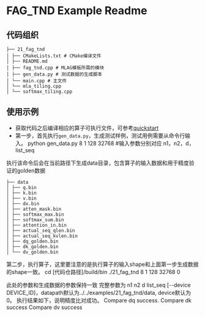 # FAG_TND Example Readme
## 代码组织
```
├── 21_fag_tnd
│ ├── CMakeLists.txt # CMake编译文件
│ ├── README.md
│ ├── fag_tnd.cpp # MLAG模板所需的模块
│ ├── gen_data.py # 测试数据的生成脚本
│ └── main.cpp # 主文件
│ └── mla_tiling.cpp
│ └── softmax_tiling.cpp
```

## 使用示例
- 获取代码之后编译相应的算子可执行文件，可参考[quickstart](../../docs/quickstart.md#算子编译)
- 第一步，首先执行`gen_data.py`，生成测试样例，测试用例需要从命令行输入。
python gen_data.py 8 1 128 32768
#输入参数分别对应 n1，n2，d，list_seq

执行该命令后会在当前路径下生成data目录，包含算子的输入数据和用于精度验证的golden数据
```
├── data
│ ├── q.bin
│ ├── k.bin
│ ├── v.bin
│ ├── dx.bin
│ ├── atten_mask.bin
│ ├── softmax_max.bin
│ ├── softmax_sum.bin
│ ├── attention_in.bin
│ ├── actual_seq_qlen.bin
│ ├── actual_seq_kvlen.bin
│ ├── dq_golden.bin
│ ├── dk_golden.bin
│ └── dv_golden.bin
```

第二步，执行算子，这里要注意的是执行算子的输入shape和上面第一步生成数据的shape一致。
cd [代码仓路径]/build/bin
./21_fag_tnd 8 1 128 32768 0

此处的参数和生成数据的参数保持一致
完整参数为 n1 n2 d list_seq [--device DEVICE_ID]，datapath默认为../../examples/21_fag_tnd/data, device默认为0。
执行结果如下，说明精度比对成功。
Compare dq success.
Compare dk success
Compare dv success